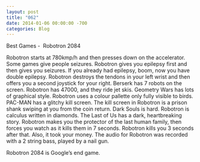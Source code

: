 ```yaml
---
layout: post
title: "062"
date: 2014-01-06 00:00:00 -700
categories: Blog
---
```


Best Games -  Robotron 2084

Robotron starts at 780kmp/h and then presses down on the accelerator. Some games give people seizures. Robotron gives you epilepsy first and then gives you seizures. If you already had epilepsy, boom, now you have double epilepsy. Robotron destroys the tendons in your left wrist and then offers you a second joystick for your right. Berserk has 7 robots on the screen. Robotron has 47000, and they ride jet skis. Geometry Wars has lots of graphical style. Robotron uses a colour pallette only fully visible to birds. PAC-MAN has a glitchy kill screen. The kill screen in Robotron is a prison shank swiping at you from the coin return. Dark Souls is hard. Robotron is calculus written in diamonds. The Last of Us has a dark, heartbreaking story. Robotron makes you the protector of the last human family, then forces you watch as it kills them in 7 seconds. Robotron kills you 3 seconds after that. Also, it took your money. The audio for Robotron was recorded with a 2 string bass, played by a nail gun.

Robotron 2084 is Google’s end game.
